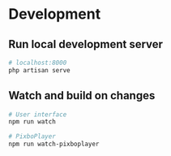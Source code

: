 # Development

## Run local development server

```bash
# localhost:8000
php artisan serve
```

## Watch and build on changes

```bash
# User interface
npm run watch

# PixboPlayer
npm run watch-pixboplayer
```
